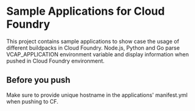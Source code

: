 # Sample Applications for Cloud Foundry

This project contains sample applications to show case the usage of different buildpacks in Cloud Foundry. Node.js, Python and Go parse VCAP_APPLICATION environment variable and display information when pushed in Cloud Foundry environment. 

## Before you push

Make sure to provide unique hostname in the applications' manifest.yml when pushing to CF. 
